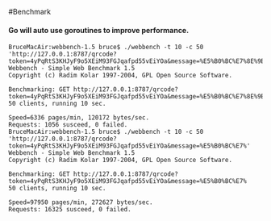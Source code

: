 #Benchmark

#### Go will auto use goroutines to improve performance.

    BruceMacAir:webbench-1.5 bruce$ ./webbench -t 10 -c 50 'http://127.0.0.1:8787/qrcode?token=4yPqRtS3KHJyF9o5XEiM93FGJqafpd55vEiYOa&message=%E5%B0%BC%E7%8E%9B%E7%9A%84%E5%82%BB%E9%80%BC%E6%88%BF%E4%B8%9C%E5%95%8A%E6%88%BF%E4%B8%9C%E9%98%BF%E9%A3%9E%E6%87%82%E5%95%8A%E6%88%BF%E4%B8%9C%E9%98%BF%E9%A3%9E%E6%87%82%E5%95%8A%E6%88%BF%E4%B8%9C%E5%95%8A%E6%88%BF%E4%B8%9C%E5%95%8A'
    Webbench - Simple Web Benchmark 1.5
    Copyright (c) Radim Kolar 1997-2004, GPL Open Source Software.
    
    Benchmarking: GET http://127.0.0.1:8787/qrcode?token=4yPqRtS3KHJyF9o5XEiM93FGJqafpd55vEiYOa&message=%E5%B0%BC%E7%8E%9B%E7%9A%84%E5%82%BB%E9%80%BC%E6%88%BF%E4%B8%9C%E5%95%8A%E6%88%BF%E4%B8%9C%E9%98%BF%E9%A3%9E%E6%87%82%E5%95%8A%E6%88%BF%E4%B8%9C%E9%98%BF%E9%A3%9E%E6%87%82%E5%95%8A%E6%88%BF%E4%B8%9C%E5%95%8A%E6%88%BF%E4%B8%9C%E5%95%8A
    50 clients, running 10 sec.
    
    Speed=6336 pages/min, 120172 bytes/sec.
    Requests: 1056 susceed, 0 failed.
    BruceMacAir:webbench-1.5 bruce$ ./webbench -t 10 -c 50 'http://127.0.0.1:8787/qrcode?token=4yPqRtS3KHJyF9o5XEiM93FGJqafpd55vEiYOa&message=%E5%B0%BC%E7%'
    Webbench - Simple Web Benchmark 1.5
    Copyright (c) Radim Kolar 1997-2004, GPL Open Source Software.
    
    Benchmarking: GET http://127.0.0.1:8787/qrcode?token=4yPqRtS3KHJyF9o5XEiM93FGJqafpd55vEiYOa&message=%E5%B0%BC%E7%
    50 clients, running 10 sec.
    
    Speed=97950 pages/min, 272627 bytes/sec.
    Requests: 16325 susceed, 0 failed.
    
    
   